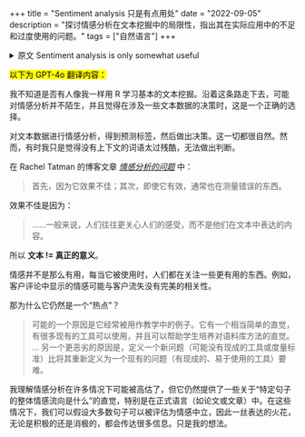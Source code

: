 +++
title = "Sentiment analysis 只是有点用处"
date = "2022-09-05"
description = "探讨情感分析在文本挖掘中的局限性，指出其在实际应用中的不足和过度使用的问题。"
tags = ["自然语言"]
+++

<details>

<summary>原文 Sentiment analysis is only somewhat useful</summary>

I don’t know if anyone learns basic text mining with R, like me. By following this path, one is probably no stranger to sentiment analysis and feels like it is the righteous choice when it comes to decision making when some text data are involved.

Do the sentiment analysis on text data, get the predicted labels, and make the decision. It’s all natural. However, sometimes I just feel like words without context are way too brutal to make a call.

In Rachel Tatman’s blog post [*The trouble with sentiment analysis*](https://makingnoiseandhearingthings.com/2022/04/19/the-trouble-with-sentiment-analysis/):

> First, because it doesn’t work very well and second, because even when it does work it’s usually measuring the wrong thing.

It was not working well because:

> … generally, people tend to care more about what people are feeling than what they’re expressing in text.

So **text != true meaning**.

And sentiments are not that useful, and whenever it is used, people are eyeing something else more useful. For example, the sentiment shown on customer review might not be perfectly correlated to churn.

And why is it still a “thing”?

> Probably one reason is that its often used as an example in teaching. It has a pretty simple intuition, there are lots of existing tools for it and can it help students develop intuitions about corpus methods.
> …
> And another, more pernicious reason, is that it’s harder to define a new problem (for which a tool or measure might not exist) than it is to redefine it as an existing one where an existing, simple-to-use tool is available.

I understand sentiment analysis might be overestimated in many cases, it is still giving out some intuition on “what the overall sentimental flow is about that specific sentence,” especially in terms of formal language, like papers or articles. In these context, we can assume that most of the sentences can be evaluated as sentimental neural, so that one spark of expression, positive or negative, would convey quite a lot of information. Just my thought.
</details>

<mark>以下为 GPT-4o 翻译内容：</mark>

我不知道是否有人像我一样用 R 学习基本的文本挖掘。沿着这条路走下去，可能对情感分析并不陌生，并且觉得在涉及一些文本数据的决策时，这是一个正确的选择。

对文本数据进行情感分析，得到预测标签，然后做出决策。这一切都很自然。然而，有时我只是觉得没有上下文的词语太过残酷，无法做出判断。

在 Rachel Tatman 的博客文章 [*情感分析的问题*](https://makingnoiseandhearingthings.com/2022/04/19/the-trouble-with-sentiment-analysis/) 中：

> 首先，因为它效果不佳；其次，即使它有效，通常也在测量错误的东西。

效果不佳是因为：

> ……一般来说，人们往往更关心人们的感受，而不是他们在文本中表达的内容。

所以 **文本 != 真正的意义**。

情感并不是那么有用，每当它被使用时，人们都在关注一些更有用的东西。例如，客户评论中显示的情感可能与客户流失没有完美的相关性。

那为什么它仍然是一个“热点”？

> 可能的一个原因是它经常被用作教学中的例子。它有一个相当简单的直觉，有很多现有的工具可以使用，并且可以帮助学生培养对语料库方法的直觉。
> …
> 另一个更恶劣的原因是，定义一个新问题（可能没有现成的工具或度量标准）比将其重新定义为一个现有的问题（有现成的、易于使用的工具）要难。

我理解情感分析在许多情况下可能被高估了，但它仍然提供了一些关于“特定句子的整体情感流向是什么”的直觉，特别是在正式语言（如论文或文章）中。在这些情况下，我们可以假设大多数句子可以被评估为情感中立，因此一丝表达的火花，无论是积极的还是消极的，都会传达很多信息。只是我的想法。
